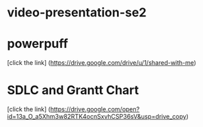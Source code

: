 # video-presentation-se2
# powerpuff
[click the link] (https://drive.google.com/drive/u/1/shared-with-me)
# SDLC and Grantt Chart
[click the link] (https://drive.google.com/open?id=13a_O_a5Xhm3w82RTK4ocnSxvhCSP36sV&usp=drive_copy)
